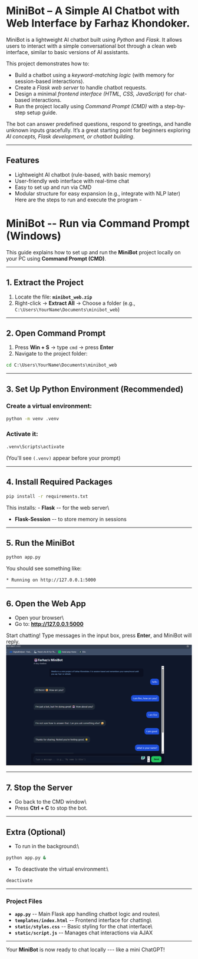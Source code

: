 # MiniBot – A Simple AI Chatbot with Web Interface by Farhaz Khondoker.

MiniBot is a lightweight AI chatbot built using *Python* and *Flask*. It allows users to interact with a simple conversational bot through a clean web interface, similar to basic versions of AI assistants.

This project demonstrates how to:
- Build a chatbot using a *keyword-matching logic* (with memory for session-based interactions).
- Create a *Flask web server* to handle chatbot requests.
- Design a minimal *frontend interface (HTML, CSS, JavaScript)* for chat-based interactions.
- Run the project locally using *Command Prompt (CMD)* with a step-by-step setup guide.

The bot can answer predefined questions, respond to greetings, and handle unknown inputs gracefully. It’s a great starting point for beginners exploring *AI concepts, Flask development, or chatbot building*.

---

## Features
- Lightweight AI chatbot (rule-based, with basic memory)
- User-friendly web interface with real-time chat
- Easy to set up and run via CMD
- Modular structure for easy expansion (e.g., integrate with NLP later)
Here are the steps to run and execute the program -
# MiniBot -- Run via Command Prompt (Windows)

This guide explains how to set up and run the **MiniBot** project
locally on your PC using **Command Prompt (CMD)**.

------------------------------------------------------------------------

## 1. Extract the Project

1.  Locate the file: **`minibot_web.zip`**
2.  Right-click → **Extract All** → Choose a folder (e.g.,
    `C:\Users\YourName\Documents\minibot_web`)

------------------------------------------------------------------------

## 2. Open Command Prompt

1.  Press **Win + S** → type `cmd` → press **Enter**
2.  Navigate to the project folder:

``` cmd
cd C:\Users\YourName\Documents\minibot_web
```

------------------------------------------------------------------------

## 3. Set Up Python Environment (Recommended)

### Create a virtual environment:

``` cmd
python -m venv .venv
```

### Activate it:

``` cmd
.venv\Scripts\activate
```

(You'll see `(.venv)` appear before your prompt)

------------------------------------------------------------------------

## 4. Install Required Packages

``` cmd
pip install -r requirements.txt
```

This installs: - **Flask** -- for the web server\
- **Flask-Session** -- to store memory in sessions

------------------------------------------------------------------------

## 5. Run the MiniBot

``` cmd
python app.py
```

You should see something like:

    * Running on http://127.0.0.1:5000

------------------------------------------------------------------------

## 6. Open the Web App

-   Open your browser\
-   Go to: **http://127.0.0.1:5000**

Start chatting! Type messages in the input box, press **Enter**, and
MiniBot will reply.
![Mini Bot running in Web](../images/minibot.png)

------------------------------------------------------------------------

## 7. Stop the Server

-   Go back to the CMD window\
-   Press **Ctrl + C** to stop the bot.

------------------------------------------------------------------------

## Extra (Optional)

-   To run in the background:\

``` cmd
python app.py &
```

-   To deactivate the virtual environment:\

``` cmd
deactivate
```

------------------------------------------------------------------------

### Project Files

-   **`app.py`** -- Main Flask app handling chatbot logic and routes\
-   **`templates/index.html`** -- Frontend interface for chatting\
-   **`static/styles.css`** -- Basic styling for the chat interface\
-   **`static/script.js`** -- Manages chat interactions via AJAX

------------------------------------------------------------------------

Your **MiniBot** is now ready to chat locally --- like a mini ChatGPT!

